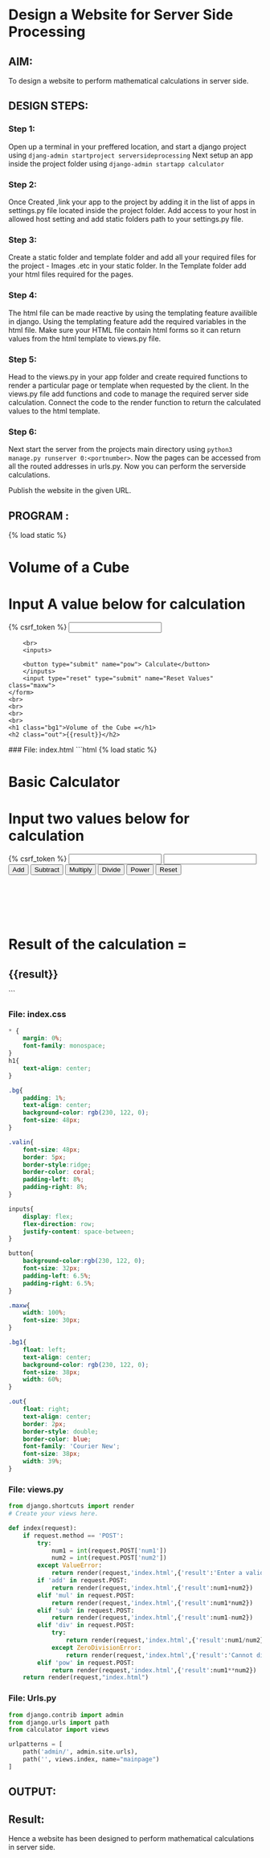 # Design a Website for Server Side Processing

## AIM:
To design a website to perform mathematical calculations in server side.

## DESIGN STEPS:

### Step 1:
Open up a terminal in your preffered location, and start a django project using ```djang-admin startproject serversideprocessing```
Next setup an app inside the project folder using ```django-admin startapp calculator``` 

### Step 2:
Once Created ,link your app to the project by adding it in the list of apps in settings.py file located inside the project folder.
Add access to your host in allowed host setting and add static folders path to your settings.py file. 

### Step 3:
Create a static folder and template folder and add all your required files for the project - Images .etc in 
your static folder. In the Template folder add your html files required for the pages. 

### Step 4:
The html file can be made reactive by using the templating feature availible in django. Using the templating feature add the required
variables in the html file. Make sure your HTML file contain html forms so it can return values from the html template to views.py file.

### Step 5:
Head to the views.py in your app folder and create required functions to render a particular page or template when requested by the client.
In the views.py file add functions and code to manage the required server side calculation. Connect the code to the render function to return the 
calculated values to the html template. 

### Step 6: 
Next start the server from the projects main directory using ```python3 manage.py runserver 0:<portnumber>```.
Now the pages can be accessed from all the routed addresses in urls.py. Now you can perform the serverside calculations.

Publish the website in the given URL.

## PROGRAM :
{% load static %}
<!DOCTYPE html>
<html lang="en">
<head>
    <meta charset="UTF-8">
    <meta http-equiv="X-UA-Compatible" content="IE=edge">
    <meta name="viewport" content="width=device-width, initial-scale=1.0">
    <title>MathanRaj's Calculator</title>
    <link rel="stylesheet" href="{% static 'index.css' %}">
</head>
<body>
    <h1 class="bg">Volume of a Cube</h1>
    <h1>Input A value below for calculation</h1>
    <form method="post">
        <inputs>
        {% csrf_token %}
        <input class="valin" type="number" name="num1">
        </inputs>

        <br>
        <inputs>
        
        <button type="submit" name="pow"> Calculate</button>
        </inputs>
        <input type="reset" type="submit" name="Reset Values" class="maxw">
    </form>
    <br>
    <br>
    <br>
    <br>
    <h1 class="bg1">Volume of the Cube =</h1>
    <h2 class="out">{{result}}</h2>
</body>
</html>
### File: index.html
```html
{% load static %}
<!DOCTYPE html>
<html lang="en">
<head>
    <meta charset="UTF-8">
    <meta http-equiv="X-UA-Compatible" content="IE=edge">
    <meta name="viewport" content="width=device-width, initial-scale=1.0">
    <title>Basic Calculator</title>
    <link rel="stylesheet" href="{% static 'index.css' %}">
</head>
<body>
    <h1 class="bg">Basic Calculator</h1>
    <h1>Input two values below for calculation</h1>
    <form method="post">
        <inputs>
        {% csrf_token %}
        <input class="valin" type="number" name="num1">
        <input class="valin" type="number" name="num2">
        </inputs>
        <br>
        <inputs>
        <button type="submit" name="add"> Add </button>
        <button type="submit" name="sub"> Subtract </button>
        <button type="submit" name="mul"> Multiply </button>
        <button type="submit" name="div"> Divide </button>
        <button type="submit" name="pow"> Power </button>
        </inputs>
        <input type="reset" type="submit" name="Reset Values" class="maxw">
    </form>
    <br>
    <br>
    <br>
    <br>
    <h1 class="bg1">Result of the calculation =</h1>
    <h2 class="out">{{result}}</h2>
</body>
</html>
```

### File: index.css
```css
* {
    margin: 0%;
    font-family: monospace;
}
h1{
    text-align: center;
}

.bg{
    padding: 1%;
    text-align: center;
    background-color: rgb(230, 122, 0);
    font-size: 48px;
}

.valin{
    font-size: 48px;
    border: 5px;
    border-style:ridge;
    border-color: coral;
    padding-left: 8%;
    padding-right: 8%;
}

inputs{
    display: flex;   
    flex-direction: row;
    justify-content: space-between;
}

button{
    background-color:rgb(230, 122, 0);
    font-size: 32px;
    padding-left: 6.5%;
    padding-right: 6.5%;
}

.maxw{
    width: 100%;
    font-size: 30px;
}

.bg1{
    float: left;
    text-align: center;
    background-color: rgb(230, 122, 0);
    font-size: 38px;
    width: 60%;
}

.out{
    float: right;
    text-align: center;
    border: 2px;
    border-style: double;
    border-color: blue;
    font-family: 'Courier New';
    font-size: 38px;
    width: 39%;
}
```

### File: views.py
```python
from django.shortcuts import render
# Create your views here.

def index(request):
    if request.method == 'POST':
        try:
            num1 = int(request.POST['num1'])
            num2 = int(request.POST['num2'])
        except ValueError:
            return render(request,'index.html',{'result':'Enter a valid number!'})
        if 'add' in request.POST:
            return render(request,'index.html',{'result':num1+num2})
        elif 'mul' in request.POST:
            return render(request,'index.html',{'result':num1*num2})
        elif 'sub' in request.POST:
            return render(request,'index.html',{'result':num1-num2})
        elif 'div' in request.POST:
            try:
                return render(request,'index.html',{'result':num1/num2})
            except ZeroDivisionError:
                return render(request,'index.html',{'result':'Cannot divide by zero!'})
        elif 'pow' in request.POST:
            return render(request,'index.html',{'result':num1**num2})
    return render(request,"index.html")
```

### File: Urls.py
```python
from django.contrib import admin
from django.urls import path
from calculator import views

urlpatterns = [
    path('admin/', admin.site.urls),
    path('', views.index, name="mainpage")
]
```

## OUTPUT:



## Result:
Hence a website has been designed to perform mathematical calculations in server side.


